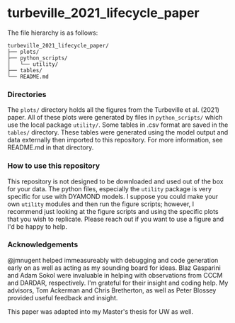 # turbeville_2021_lifecycle_paper

The file hierarchy is as follows:

    turbeville_2021_lifecycle_paper/
    ├── plots/
    ├── python_scripts/
    │   └── utility/
    ├── tables/
    └── README.md
    
### Directories

The ```plots/``` directory holds all the figures from the Turbeville et al. (2021) paper. All of these plots were generated by files in ```python_scripts/``` which use the local package ```utility/```. Some tables in .csv format are saved in the ```tables/``` directory. These tables were generated using the model output and data externally then imported to this repository. For more information, see README.md in that directory. 

### How to use this repository

This repository is not designed to be downloaded and used out of the box for your data. The python files, especially the ```utility``` package is very specific for use with DYAMOND models. I suppose you could make your own ```utility``` modules and then run the figure scripts; however, I recommend just looking at the figure scripts and using the specific plots that you wish to replicate. Please reach out if you want to use a figure and I'd be happy to help.

### Acknowledgements

@jmnugent helped immeasureably with debugging and code generation early on as well as acting as my sounding board for ideas.
Blaz Gasparini and Adam Sokol were invaluable in helping with observations from CCCM and DARDAR, respectively. I'm grateful for their insight and coding help. 
My advisors, Tom Ackerman and Chris Bretherton, as well as Peter Blossey provided useful feedback and insight. 

This paper was adapted into my Master's thesis for UW as well. 
